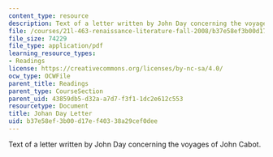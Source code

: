```yaml
---
content_type: resource
description: Text of a letter written by John Day concerning the voyages of John Cabot.
file: /courses/21l-463-renaissance-literature-fall-2008/b37e58ef3b00d17ef40338a29cef0dee_johan_day.pdf
file_size: 74229
file_type: application/pdf
learning_resource_types:
- Readings
license: https://creativecommons.org/licenses/by-nc-sa/4.0/
ocw_type: OCWFile
parent_title: Readings
parent_type: CourseSection
parent_uid: 43859db5-d32a-a7d7-f3f1-1dc2e612c553
resourcetype: Document
title: Johan Day Letter
uid: b37e58ef-3b00-d17e-f403-38a29cef0dee
---
```

Text of a letter written by John Day concerning the voyages of John Cabot.
